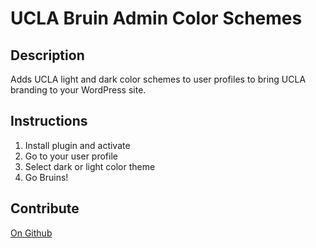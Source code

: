 # UCLA Bruin Admin Color Schemes

## Description

Adds UCLA light and dark color schemes to user profiles to bring UCLA branding to your WordPress site.

## Instructions
1. Install plugin and activate
1. Go to your user profile
1. Select dark or light color theme
1. Go Bruins! 

## Contribute

[On Github](https://github.com/ucla-ux/ucla-bruin-admin-color-schemes)
